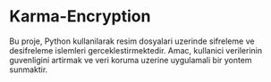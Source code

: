 # Karma-Encryption
Bu proje, Python kullanilarak resim dosyalari uzerinde sifreleme ve desifreleme islemleri gerceklestirmektedir. Amac, kullanici verilerinin guvenligini artirmak ve veri koruma uzerine uygulamali bir yontem sunmaktir.
